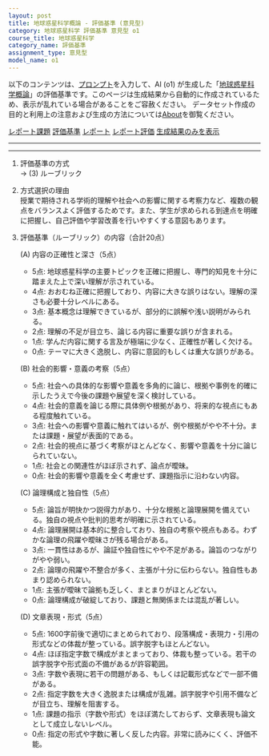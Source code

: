 ```yaml
---
layout: post
title: 地球惑星科学概論 - 評価基準 (意見型)
category: 地球惑星科学 評価基準 意見型 o1
course_title: 地球惑星科学
category_name: 評価基準
assignment_type: 意見型
model_name: o1
---
```


以下のコンテンツは、[プロンプト](https://github.com/takedatoshiyuki/synthetic_assignments/tree/main/generated/地球惑星科学/o1/prompt_評価基準-意見型.md)を入力して、AI (o1) が生成した「[地球惑星科学概論](/contents/地球惑星科学/)」の評価基準です。このページは生成結果から自動的に作成されているため、表示が乱れている場合があることをご容赦ください。
データセット作成の目的と利用上の注意および生成の方法については[About](/About)を御覧ください。

[レポート課題](../レポート課題-意見型)
[評価基準](../評価基準-意見型)
[レポート](../レポート-意見型)
[レポート評価](../レポート評価-意見型)
[生成結果のみを表示](https://github.com/takedatoshiyuki/synthetic_assignments/tree/main/generated/地球惑星科学/o1/評価基準-意見型.md)
  

***
***
  
1. 評価基準の方式  
   → (3) ルーブリック

2. 方式選択の理由  
   授業で期待される学術的理解や社会への影響に関する考察力など、複数の観点をバランスよく評価するためです。また、学生が求められる到達点を明確に把握し、自己評価や学習改善を行いやすくする意図もあります。

3. 評価基準（ルーブリック）の内容（合計20点）  

   (A) 内容の正確性と深さ（5点）  
   - 5点: 地球惑星科学の主要トピックを正確に把握し、専門的知見を十分に踏まえた上で深い理解が示されている。  
   - 4点: おおむね正確に把握しており、内容に大きな誤りはない。理解の深さも必要十分レベルにある。  
   - 3点: 基本概念は理解できているが、部分的に誤解や浅い説明がみられる。  
   - 2点: 理解の不足が目立ち、論じる内容に重要な誤りが含まれる。  
   - 1点: 学んだ内容に関する言及が極端に少なく、正確性が著しく欠ける。  
   - 0点: テーマに大きく逸脱し、内容に意図的もしくは重大な誤りがある。

   (B) 社会的影響・意義の考察（5点）  
   - 5点: 社会への具体的な影響や意義を多角的に論じ、根拠や事例を的確に示したうえで今後の課題や展望を深く検討している。  
   - 4点: 社会的意義を論じる際に具体例や根拠があり、将来的な視点にもある程度触れている。  
   - 3点: 社会への影響や意義に触れてはいるが、例や根拠がやや不十分。または課題・展望が表面的である。  
   - 2点: 社会的視点に基づく考察がほとんどなく、影響や意義を十分に論じられていない。  
   - 1点: 社会との関連性がほぼ示されず、論点が曖昧。  
   - 0点: 社会的影響や意義を全く考慮せず、課題指示に沿わない内容。

   (C) 論理構成と独自性（5点）  
   - 5点: 論旨が明快かつ説得力があり、十分な根拠と論理展開を備えている。独自の視点や批判的思考が明確に示されている。  
   - 4点: 論理展開は基本的に整合しており、独自の考察や視点もある。わずかな論理の飛躍や曖昧さが残る場合がある。  
   - 3点: 一貫性はあるが、論証や独自性にやや不足がある。論旨のつながりがやや弱い。  
   - 2点: 論理の飛躍や不整合が多く、主張が十分に伝わらない。独自性もあまり認められない。  
   - 1点: 主張が曖昧で論拠も乏しく、まとまりがほとんどない。  
   - 0点: 論理構成が破綻しており、課題と無関係または混乱が著しい。

   (D) 文章表現・形式（5点）  
   - 5点: 1600字前後で適切にまとめられており、段落構成・表現力・引用の形式などの体裁が整っている。誤字脱字もほとんどない。  
   - 4点: ほぼ指定字数で構成がまとまっており、体裁も整っている。若干の誤字脱字や形式面の不備があるが許容範囲。  
   - 3点: 字数や表現に若干の問題がある、もしくは記載形式などで一部不備がある。  
   - 2点: 指定字数を大きく逸脱または構成が乱雑。誤字脱字や引用不備などが目立ち、理解を阻害する。  
   - 1点: 課題の指示（字数や形式）をほぼ満たしておらず、文章表現も論文として成立しないレベル。  
   - 0点: 指定の形式や字数に著しく反した内容。非常に読みにくく、評価不能。
